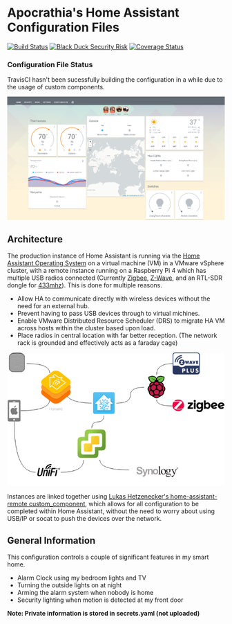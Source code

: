 # Apocrathia's Home Assistant Configuration Files 
[![Build Status](https://travis-ci.org/Apocrathia/home-assistant-config.svg?branch=master)](https://travis-ci.org/Apocrathia/home-assistant-config)
[![Black Duck Security Risk](https://copilot.blackducksoftware.com/github/repos/Apocrathia/home-assistant-config/branches/master/badge-risk.svg)](https://copilot.blackducksoftware.com/github/repos/Apocrathia/home-assistant-config/branches/master)
[![Coverage Status](https://coveralls.io/repos/github/Apocrathia/home-assistant-config/badge.svg?branch=master)](https://coveralls.io/github/Apocrathia/home-assistant-config?branch=master)

### Configuration File Status 
TravisCI hasn't been sucessfully building the configuration in a while due to the usage of custom components.

![My Home Assistant Default View](images/default_view.png)

## Architecture

The production instance of Home Assistant is running via the 
[Home Assistant Operating System](https://github.com/home-assistant/operating-system)
 on a virtual machine (VM) in a VMware vSphere cluster, with a remote instance 
 running on a Raspberry Pi 4 which has multiple USB radios connected 
 (Currently [Zigbee](https://www.home-assistant.io/integrations/zha/), 
 [Z-Wave](https://www.home-assistant.io/integrations/zwave/), and an 
 RTL-SDR dongle for [433mhz](https://github.com/james-fry/hassio-addons/tree/master/rtl4332mqtt)). 
 This is done for multiple reasons.
- Allow HA to communicate directly with wireless devices without the need for an external hub.
- Prevent having to pass USB devices through to virtual michines.
- Enable VMware Distributed Resource Scheduler (DRS) to migrate HA VM across hosts within the cluster based upon load.
- Place radios in central location with far better reception. (The network rack is grounded and effectively acts as a faraday cage)

![My Home Assistant Architecture](images/conceptual_architecture.png)

Instances are linked together using 
[Lukas Hetzenecker's home-assistant-remote custom_component](https://github.com/lukas-hetzenecker/home-assistant-remote),
 which allows for all configuration to be completed within Home Assistant,
  without the need to worry about using USB/IP or socat to push the devices over the network.

## General Information
This configuration controls a couple of significant features in my smart home.
* Alarm Clock using my bedroom lights and TV
* Turning the outside lights on at night
* Arming the alarm system when nobody is home
* Security lighting when motion is detected at my front door

**Note: Private information is stored in secrets.yaml (not uploaded)**
